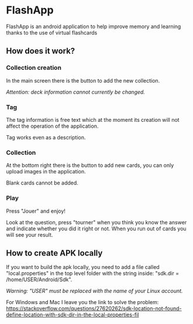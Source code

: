 # FlashApp

FlashApp is an android application to help improve memory and learning thanks to the use of virtual flashcards

## How does it work?

### Collection creation

In the main screen there is the button to add the new collection.

*Attention: deck information cannot currently be changed.*

### Tag

The tag information is free text which at the moment its creation will not affect the operation of the application.

Tag works even as a description.

### Collection

At the bottom right there is the button to add new cards, you can only upload images in the application.

Blank cards cannot be added.

### Play

Press "Jouer" and enjoy!

Look at the question, press "tourner" when you think you know the answer and indicate whether you did it right or not.
When you run out of cards you will see your result.

## How to create APK locally
If you want to build the apk locally, you need to add a file called "local.properties" in the top level folder with the string inside: "sdk.dir = /home/USER/Android/Sdk".

*Warning: "USER" must be replaced with the name of your Linux account.*


For Windows and Mac I leave you the link to solve the problem:
https://stackoverflow.com/questions/27620262/sdk-location-not-found-define-location-with-sdk-dir-in-the-local-properties-fil
